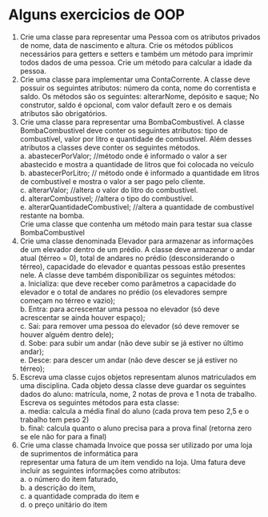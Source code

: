 # Alguns exercicios de OOP
1. Crie uma classe para representar uma Pessoa com os atributos privados de nome, data de nascimento e 
altura. Crie os métodos públicos necessários para getters e setters e também um método para imprimir 
todos dados de uma pessoa. Crie um método para calcular a idade da pessoa. <br>
2. Crie uma classe para implementar uma ContaCorrente. A classe deve possuir os seguintes atributos: 
número da conta, nome do correntista e saldo. Os métodos são os seguintes: alterarNome, depósito e 
saque; No construtor, saldo é opcional, com valor default zero e os demais atributos são obrigatórios. <br>
3. Crie uma classe para representar uma BombaCombustivel. A classe BombaCombustivel deve conter os 
seguintes atributos: tipo de combustível, valor por litro e quantidade de combustível. Além desses 
atributos a classes deve conter os seguintes métodos. <br>
a. abastecerPorValor; //método onde é informado o valor a ser abastecido e mostra a quantidade de 
litros que foi colocada no veículo <br>
b. abastecerPorLitro; // método onde é informado a quantidade em litros de combustível e mostra o 
valor a ser pago pelo cliente. <br>
c. alterarValor; //altera o valor do litro do combustível. <br>
d. alterarCombustivel; //altera o tipo do combustível. <br>
e. alterarQuantidadeCombustivel; //altera a quantidade de combustível restante na bomba. <br>
Crie uma classe que contenha um método main para testar sua classe BombaCombustível <br>
4. Crie uma classe denominada Elevador para armazenar as informações de um elevador dentro de um 
prédio. A classe deve armazenar o andar atual (térreo = 0), total de andares no prédio (desconsiderando o 
térreo), capacidade do elevador e quantas pessoas estão presentes nele. A classe deve também 
disponibilizar os seguintes métodos: <br>
a. Inicializa: que deve receber como parâmetros a capacidade do elevador e o total de andares no 
prédio (os elevadores sempre começam no térreo e vazio); <br>
b. Entra: para acrescentar uma pessoa no elevador (só deve acrescentar se ainda houver espaço); <br>
c. Sai: para remover uma pessoa do elevador (só deve remover se houver alguém dentro dele); <br>
d. Sobe: para subir um andar (não deve subir se já estiver no último andar); <br>
e. Desce: para descer um andar (não deve descer se já estiver no térreo); <br>
5. Escreva uma classe cujos objetos representam alunos matriculados em uma disciplina. Cada objeto dessa 
classe deve guardar os seguintes dados do aluno: matrícula, nome, 2 notas de prova e 1 nota de trabalho. 
Escreva os seguintes métodos para esta classe: <br>
a. media: calcula a média final do aluno (cada prova tem peso 2,5 e o trabalho tem peso 2) <br>
b. final: calcula quanto o aluno precisa para a prova final (retorna zero se ele não for para a final) <br>
6. Crie uma classe chamada Invoice que possa ser utilizado por uma loja de suprimentos de informática para  
representar uma fatura de um item vendido na loja. Uma fatura deve incluir as seguintes informações 
como atributos: <br>
a. o número do item faturado, <br>
b. a descrição do item, <br>
c. a quantidade comprada do item e <br>
d. o preço unitário do item <br>
